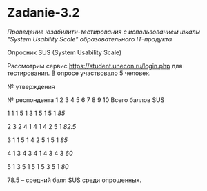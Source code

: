 # Zadanie-3.2
*Проведение юзабилити-тестирования с использованием шкалы "System Usability Scale" образовательного IT-продукта*

Опросник SUS (System Usability Scale)

Рассмотрим сервис https://student.unecon.ru/login.php для тестирования. В опросе участвовало 5 человек. 

№ 
утверждения

№ респондента	1	2	3	4	5	6	7	8	9	10	Всего баллов SUS

1	1	1	5	1	3	1	5	1	5	1	*85*

2	3	2	4	1	4	1	4	2	5	1	*82.5*

3	1	1	5	1	4	2	5	1	5	1	*85*

4	1	3	4	3	4	1	4	3	4	3	*60*

5	1	3	5	1	5	1	5	3	5	1	*80*

78.5 – средний балл SUS среди опрошенных.

